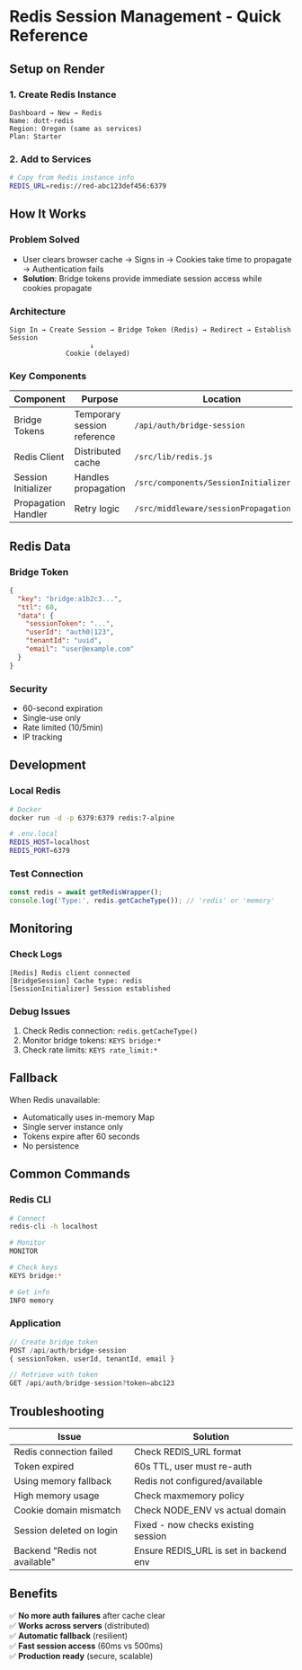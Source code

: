# Redis Session Management - Quick Reference

## Setup on Render

### 1. Create Redis Instance
```
Dashboard → New → Redis
Name: dott-redis
Region: Oregon (same as services)
Plan: Starter
```

### 2. Add to Services
```bash
# Copy from Redis instance info
REDIS_URL=redis://red-abc123def456:6379
```

## How It Works

### Problem Solved
- User clears browser cache → Signs in → Cookies take time to propagate → Authentication fails
- **Solution**: Bridge tokens provide immediate session access while cookies propagate

### Architecture
```
Sign In → Create Session → Bridge Token (Redis) → Redirect → Establish Session
                    ↓
              Cookie (delayed)
```

### Key Components

| Component | Purpose | Location |
|-----------|---------|----------|
| Bridge Tokens | Temporary session reference | `/api/auth/bridge-session` |
| Redis Client | Distributed cache | `/src/lib/redis.js` |
| Session Initializer | Handles propagation | `/src/components/SessionInitializer.jsx` |
| Propagation Handler | Retry logic | `/src/middleware/sessionPropagation.js` |

## Redis Data

### Bridge Token
```json
{
  "key": "bridge:a1b2c3...",
  "ttl": 60,
  "data": {
    "sessionToken": "...",
    "userId": "auth0|123",
    "tenantId": "uuid",
    "email": "user@example.com"
  }
}
```

### Security
- 60-second expiration
- Single-use only
- Rate limited (10/5min)
- IP tracking

## Development

### Local Redis
```bash
# Docker
docker run -d -p 6379:6379 redis:7-alpine

# .env.local
REDIS_HOST=localhost
REDIS_PORT=6379
```

### Test Connection
```javascript
const redis = await getRedisWrapper();
console.log('Type:', redis.getCacheType()); // 'redis' or 'memory'
```

## Monitoring

### Check Logs
```
[Redis] Redis client connected
[BridgeSession] Cache type: redis
[SessionInitializer] Session established
```

### Debug Issues
1. Check Redis connection: `redis.getCacheType()`
2. Monitor bridge tokens: `KEYS bridge:*`
3. Check rate limits: `KEYS rate_limit:*`

## Fallback

When Redis unavailable:
- Automatically uses in-memory Map
- Single server instance only
- Tokens expire after 60 seconds
- No persistence

## Common Commands

### Redis CLI
```bash
# Connect
redis-cli -h localhost

# Monitor
MONITOR

# Check keys
KEYS bridge:*

# Get info
INFO memory
```

### Application
```javascript
// Create bridge token
POST /api/auth/bridge-session
{ sessionToken, userId, tenantId, email }

// Retrieve with token
GET /api/auth/bridge-session?token=abc123
```

## Troubleshooting

| Issue | Solution |
|-------|----------|
| Redis connection failed | Check REDIS_URL format |
| Token expired | 60s TTL, user must re-auth |
| Using memory fallback | Redis not configured/available |
| High memory usage | Check maxmemory policy |
| Cookie domain mismatch | Check NODE_ENV vs actual domain |
| Session deleted on login | Fixed - now checks existing session |
| Backend "Redis not available" | Ensure REDIS_URL is set in backend env |

## Benefits

✅ **No more auth failures** after cache clear  
✅ **Works across servers** (distributed)  
✅ **Automatic fallback** (resilient)  
✅ **Fast session access** (60ms vs 500ms)  
✅ **Production ready** (secure, scalable)